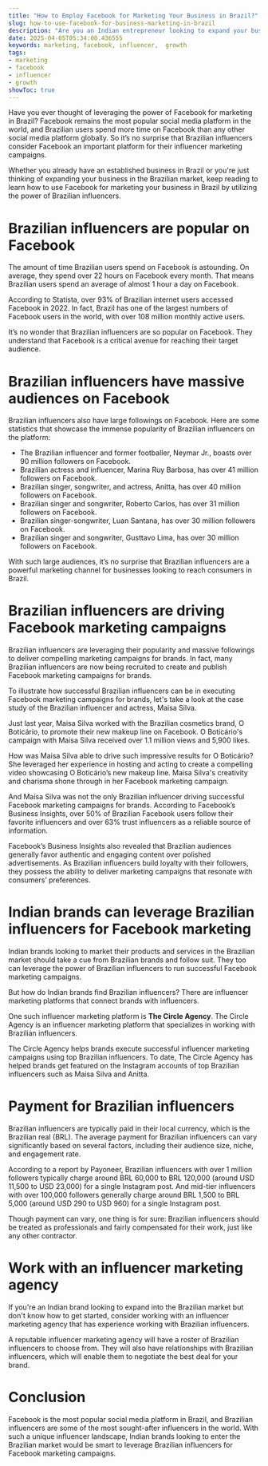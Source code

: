 ```yaml
---
title: "How to Employ Facebook for Marketing Your Business in Brazil?"
slug: how-to-use-facebook-for-business-marketing-in-brazil
description: "Are you an Indian entrepreneur looking to expand your business in Brazil? Explore how you can leverage Facebook as a powerful marketing tool by tapping into the Brazilian market's unique influencer landscape."
date: 2025-04-05T05:34:00.436555
keywords: marketing, facebook, influencer,  growth
tags:
- marketing
- facebook
- influencer
- growth
showToc: true
---
```


Have you ever thought of leveraging the power of Facebook for marketing in Brazil? Facebook remains the most popular social media platform in the world, and Brazilian users spend more time on Facebook than any other social media platform globally. So it’s no surprise that Brazilian influencers consider Facebook an important platform for their influencer marketing campaigns.

Whether you already have an established business in Brazil or you're just thinking of expanding your business in the Brazilian market, keep reading to learn how to use Facebook for marketing your business in Brazil by utilizing the power of Brazilian influencers.

# Brazilian influencers are popular on Facebook

The amount of time Brazilian users spend on Facebook is astounding. On average, they spend over 22 hours on Facebook every month. That means Brazilian users spend an average of almost 1 hour a day on Facebook.

According to Statista, over 93% of Brazilian internet users accessed Facebook in 2022. In fact, Brazil has one of the largest numbers of Facebook users in the world, with over 108 million monthly active users.

It’s no wonder that Brazilian influencers are so popular on Facebook. They understand that Facebook is a critical avenue for reaching their target audience.

# Brazilian influencers have massive audiences on Facebook

Brazilian influencers also have large followings on Facebook. Here are some statistics that showcase the immense popularity of Brazilian influencers on the platform:

- The Brazilian influencer and former footballer, Neymar Jr., boasts over 90 million followers on Facebook.
- Brazilian actress and influencer, Marina Ruy Barbosa, has over 41 million followers on Facebook.
- Brazilian singer, songwriter, and actress, Anitta, has over 40 million followers on Facebook.
- Brazilian singer and songwriter, Roberto Carlos, has over 31 million followers on Facebook.
- Brazilian singer-songwriter, Luan Santana, has over 30 million followers on Facebook.
- Brazilian singer and songwriter, Gusttavo Lima, has over 30 million followers on Facebook.

With such large audiences, it’s no surprise that Brazilian influencers are a powerful marketing channel for businesses looking to reach consumers in Brazil.

# Brazilian influencers are driving Facebook marketing campaigns

Brazilian influencers are leveraging their popularity and massive followings to deliver compelling marketing campaigns for brands. In fact, many Brazilian influencers are now being recruited to create and publish Facebook marketing campaigns for brands.

To illustrate how successful Brazilian influencers can be in executing Facebook marketing campaigns for brands, let's take a look at the case study of the Brazilian influencer and actress, Maisa Silva.

Just last year, Maisa Silva worked with the Brazilian cosmetics brand, O Boticário, to promote their new makeup line on Facebook. O Boticário's campaign with Maisa Silva received over 1.1 million views and 5,900 likes.

How was Maisa Silva able to drive such impressive results for O Boticário? She leveraged her experience in hosting and acting to create a compelling video showcasing O Boticário’s new makeup line. Maisa Silva's creativity and charisma shone through in her Facebook marketing campaign.

And Maisa Silva was not the only Brazilian influencer driving successful Facebook marketing campaigns for brands. According to Facebook’s Business Insights, over 50% of Brazilian Facebook users follow their favorite influencers and over 63% trust influencers as a reliable source of information.

Facebook’s Business Insights also revealed that Brazilian audiences generally favor authentic and engaging content over polished advertisements. As Brazilian influencers build loyalty with their followers, they possess the ability to deliver marketing campaigns that resonate with consumers’ preferences.

# Indian brands can leverage Brazilian influencers for Facebook marketing

Indian brands looking to market their products and services in the Brazilian market should take a cue from Brazilian brands and follow suit. They too can leverage the power of Brazilian influencers to run successful Facebook marketing campaigns.

But how do Indian brands find Brazilian influencers? There are influencer marketing platforms that connect brands with influencers.

One such influencer marketing platform is **The Circle Agency**. The Circle Agency is an influencer marketing platform that specializes in working with Brazilian influencers.

The Circle Agency helps brands execute successful influencer marketing campaigns using top Brazilian influencers. To date, The Circle Agency has helped brands get featured on the Instagram accounts of top Brazilian influencers such as Maisa Silva and Anitta.

# Payment for Brazilian influencers

Brazilian influencers are typically paid in their local currency, which is the Brazilian real (BRL). The average payment for Brazilian influencers can vary significantly based on several factors, including their audience size, niche, and engagement rate.

According to a report by Payoneer, Brazilian influencers with over 1 million followers typically charge around BRL 60,000 to BRL 120,000 (around USD 11,500 to USD 23,000) for a single Instagram post. And mid-tier influencers with over 100,000 followers generally charge around BRL 1,500 to BRL 5,000 (around USD 290 to USD 960) for a single Instagram post.

Though payment can vary, one thing is for sure: Brazilian influencers should be treated as professionals and fairly compensated for their work, just like any other contractor.

# Work with an influencer marketing agency

If you're an Indian brand looking to expand into the Brazilian market but don't know how to get started, consider working with an influencer marketing agency that has experience working with Brazilian influencers.

A reputable influencer marketing agency will have a roster of Brazilian influencers to choose from. They will also have relationships with Brazilian influencers, which will enable them to negotiate the best deal for your brand.

# Conclusion

Facebook is the most popular social media platform in Brazil, and Brazilian influencers are some of the most sought-after influencers in the world. With such a unique influencer landscape, Indian brands looking to enter the Brazilian market would be smart to leverage Brazilian influencers for Facebook marketing campaigns.